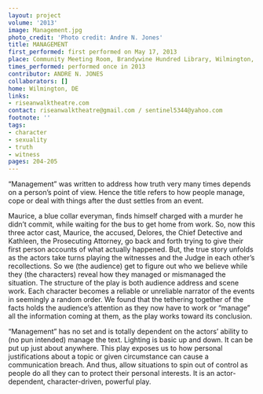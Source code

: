 ```yaml
---
layout: project
volume: '2013'
image: Management.jpg
photo_credit: 'Photo credit: Andre N. Jones'
title: MANAGEMENT
first_performed: first performed on May 17, 2013
place: Community Meeting Room, Brandywine Hundred Library, Wilmington, DE
times_performed: performed once in 2013
contributor: ANDRE N. JONES
collaborators: []
home: Wilmington, DE
links:
- riseanwalktheatre.com
contact: riseanwalktheatre@gmail.com / sentinel5344@yahoo.com
footnote: ''
tags:
- character
- sexuality
- truth
- witness
pages: 204-205
---
```


“Management” was written to address how truth very many times depends on a person’s point of view. Hence the title refers to how people manage, cope or deal with things after the dust settles from an event.

Maurice, a blue collar everyman, finds himself charged with a murder he didn’t commit, while waiting for the bus to get home from work. So, now this three actor cast, Maurice, the accused, Delores, the Chief Detective and Kathleen, the Prosecuting Attorney, go back and forth trying to give their first person accounts of what actually happened. But, the true story unfolds as the actors take turns playing the witnesses and the Judge in each other’s recollections. So we (the audience) get to figure out who we believe while they (the characters) reveal how they managed or mismanaged the situation. The structure of the play is both audience address and scene work. Each character becomes a reliable or unreliable narrator of the events in seemingly a random order. We found that the tethering together of the facts holds the audience’s attention as they now have to work or “manage” all the information coming at them, as the play works toward its conclusion.

“Management” has no set and is totally dependent on the actors’ ability to (no pun intended) manage the text. Lighting is basic up and down. It can be put up just about anywhere. This play exposes us to how personal justifications about a topic or given circumstance can cause a communication breach. And thus, allow situations to spin out of control as people do all they can to protect their personal interests. It is an actor-dependent, character-driven, powerful play.
